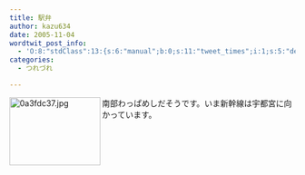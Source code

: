 ```yaml
---
title: 駅弁
author: kazu634
date: 2005-11-04
wordtwit_post_info:
  - 'O:8:"stdClass":13:{s:6:"manual";b:0;s:11:"tweet_times";i:1;s:5:"delay";i:0;s:7:"enabled";i:1;s:10:"separation";s:2:"60";s:7:"version";s:3:"3.7";s:14:"tweet_template";b:0;s:6:"status";i:2;s:6:"result";a:0:{}s:13:"tweet_counter";i:2;s:13:"tweet_log_ids";a:1:{i:0;i:2137;}s:9:"hash_tags";a:0:{}s:8:"accounts";a:1:{i:0;s:7:"kazu634";}}'
categories:
  - つれづれ

---
```

<div class="section">
<p>
<img width="160" align="left" alt="0a3fdc37.jpg" src="http://image.blog.livedoor.jp/simoom634/imgs/0/a/0a3fdc37.jpg" height="120" border="0" class="pict" />南部わっぱめしだそうです。いま新幹線は宇都宮に向かっています。
</p>
</div>
